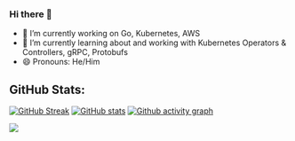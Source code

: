 ### Hi there 👋

- 🔭 I’m currently working on Go, Kubernetes, AWS
- 🌱 I’m currently learning about and working with Kubernetes Operators & Controllers, gRPC, Protobufs
- 😄 Pronouns: He/Him


## GitHub Stats:
[![GitHub Streak](https://github-readme-streak-stats-mbtamuli-projects.vercel.app?user=mbtamuli&theme=github-dark-dimmed&mode=weekly)](https://github.com/mbtamuli)
[![GitHub stats](https://github-readme-stats.vercel.app/api?username=mbtamuli&theme=github_dark_dimmed)](https://github.com/mbtamuli)
[![Github activity graph](https://github-readme-activity-graph.vercel.app/graph?username=mbtamuli&theme=github-dark-dimmed)](https://github.com/mbtamuli)


![](https://komarev.com/ghpvc/?username=mbtamuli&style=flat-square&color=red)
